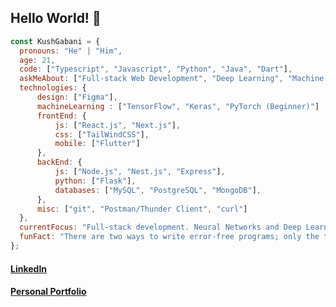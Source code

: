 ## Hello World! 👋

<!--
**KushGabani/KushGabani** is a ✨ _special_ ✨ repository because its `README.md` (this file) appears on your GitHub profile.
-->

```javascript
const KushGabani = {
  pronouns: "He" | "Him",
  age: 21,
  code: ["Typescript", "Javascript", "Python", "Java", "Dart"],
  askMeAbout: ["Full-stack Web Development", "Deep Learning", "Machine Learning", "UI/UX"],
  technologies: {
      design: ["Figma"],
      machineLearning : ["TensorFlow", "Keras", "PyTorch (Beginner)"]
      frontEnd: {
          js: ["React.js", "Next.js"],
          css: ["TailWindCSS"],
          mobile: ["Flutter"]
      },
      backEnd: {
          js: ["Node.js", "Nest.js", "Express"],
          python: ["Flask"],
          databases: ["MySQL", "PostgreSQL", "MongoDB"],
      },
      misc: ["git", "Postman/Thunder Client", "curl"]
  },
  currentFocus: "Full-stack development. Neural Networks and Deep Learning",
  funFact: "There are two ways to write error-free programs; only the third one works"
};
```

#### [LinkedIn](https://linkedin.com/in/kushgabani)
#### [Personal Portfolio](https://kushgabani.gatsbyjs.io/)
